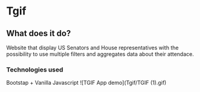 ﻿# Tgif
## What does it do?
Website that display US Senators and House representatives with the possibility to use multiple filters and aggregates data about their attendace.
### Technologies used
Bootstap + Vanilla Javascript 
![TGIF App demo](Tgif/TGIF (1).gif)
